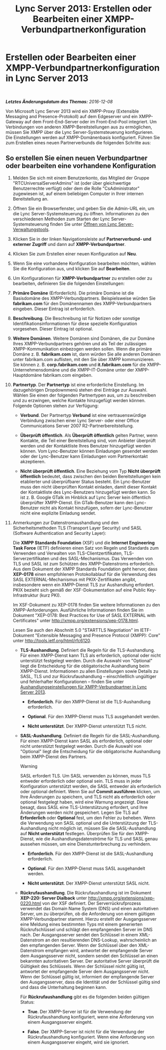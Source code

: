 ﻿---
title: 'Lync Server 2013: Erstellen oder Bearbeiten einer XMPP-Verbundpartnerkonfiguration'
TOCTitle: Erstellen oder Bearbeiten einer XMPP-Verbundpartnerkonfiguration
ms:assetid: 362dbe5e-8ee9-4aba-8c26-5907312b4a60
ms:mtpsurl: https://technet.microsoft.com/de-de/library/JJ552447(v=OCS.15)
ms:contentKeyID: 49293655
ms.date: 12/10/2016
mtps_version: v=OCS.15
ms.translationtype: HT
---

# Erstellen oder Bearbeiten einer XMPP-Verbundpartnerkonfiguration in Lync Server 2013

 

_**Letztes Änderungsdatum des Themas:** 2016-12-08_

Von Microsoft Lync Server 2013 wird ein XMPP-Proxy (Extensible Messaging and Presence-Protokoll) auf dem Edgeserver und ein XMPP-Gateway auf dem Front-End-Server oder im Front-End-Pool integriert. Um Verbindungen von anderen XMPP-Bereitstellungen aus zu ermöglichen, müssen Sie XMPP über die Lync Server-Systemsteuerung konfigurieren. Die Einstellungen werden auf XMPP-Domänenbasis konfiguriert. Führen Sie zum Erstellen eines neuen Partnerverbunds die folgenden Schritte aus:

## So erstellen Sie einen neuen Verbundpartner oder bearbeiten eine vorhandene Konfiguration

1.  Melden Sie sich mit einem Benutzerkonto, das Mitglied der Gruppe "RTCUniversalServerAdmins" ist (oder über gleichwertige Benutzerrechte verfügt) oder dem die Rolle "CsAdministrator" zugewiesen ist, auf einem beliebigen Computer in Ihrer internen Bereitstellung an.

2.  Öffnen Sie ein Browserfenster, und geben Sie die Admin-URL ein, um die Lync Server-Systemsteuerung zu öffnen. Informationen zu den verschiedenen Methoden zum Starten der Lync Server-Systemsteuerung finden Sie unter [Öffnen von Lync Server-Verwaltungstools](lync-server-2013-open-lync-server-administrative-tools.md).

3.  Klicken Sie in der linken Navigationsleiste auf **Partnerverbund- und externer Zugriff** und dann auf **XMPP-Verbundpartner**.

4.  Klicken Sie zum Erstellen einer neuen Konfiguration auf **Neu**.

5.  Wenn Sie eine vorhandene Konfiguration bearbeiten möchten, wählen Sie die Konfiguration aus, und klicken Sie auf **Bearbeiten**.

6.  Um Konfigurationen für **XMPP-Verbundpartner** zu erstellen oder zu bearbeiten, definieren Sie die folgenden Einstellungen:

7.  **Primäre Domäne** (Erforderlich). Die primäre Domäne ist die Basisdomäne des XMPP-Verbundpartners. Beispielsweise würden Sie **fabrikam.com** für den Domänennamen des XMPP-Verbundpartners eingeben. Dieser Eintrag ist erforderlich.

8.  **Beschreibung**. Die Beschreibung ist für Notizen oder sonstige Identifikationsinformationen für diese spezielle Konfiguration vorgesehen. Dieser Eintrag ist optional.

9.  **Weitere Domänen**. Weitere Domänen sind Domänen, die zur Domäne Ihres XMPP-Verbundpartners gehören und als Teil der zulässigen XMPP-Kommunikation einbezogen werden sollen. Wenn die primäre Domäne z. B. **fabrikam.com** ist, dann würden Sie alle anderen Domänen unter fabrikam.com auflisten, mit den Sie über XMPP kommunizieren. Sie können z. B. **corp.fabrikam.com** und **it.fabrikam.com** für die XMPP-Unternehmensdomäne und die XMPP-IT-Domäne unter der XMPP-Hauptdomäne fabrikam.com eingeben.

10. **Partnertyp**. Der **Partnertyp** ist eine erforderliche Einstellung. Im dazugehörigen Dropdownmenü stehen drei Einträge zur Auswahl. Wählen Sie einen der folgenden Partnertypen aus, um zu beschreiben und zu erzwingen, welche Kontakte hinzugefügt werden können. Folgende Optionen stehen zur Verfügung:
    
      - **Verbund**. Der Partnertyp **Verbund** ist eine vertrauenswürdige Verbindung zwischen einer Lync Server- oder einer Office Communications Server 2007 R2-Partnerbereitstellung.
    
      - **Überprüft öffentlich**. Als **Überprüft öffentlich** gelten Partner, wenn Kontakte, die Teil einer Bereitstellung sind, vom Anbieter überprüft werden und der Kontaktliste Ihres Benutzer hinzugefügt werden können. Vom Lync-Benutzer können Einladungen gesendet werden oder der Lync-Benutzer kann Einladungen vom Partnerkontakt akzeptieren.
    
      - **Nicht überprüft öffentlich**. Eine Beziehung vom Typ **Nicht überprüft öffentlich** bedeutet, dass zwischen den beiden Bereitstellungen kein etablierter und überprüfbarer Status besteht. Ein Lync-Benutzer muss den nicht überprüften Kontakt einladen, damit dieser Kontakt der Kontaktliste des Lync-Benutzers hinzugefügt werden kann. So ist z. B. Google GTalk im Hinblick auf Lync Server kein öffentlich überprüfter XMPP-Dienst. Ein GTalk-Benutzer kann den Lync-Benutzer nicht als Kontakt hinzufügen, sofern der Lync-Benutzer nicht eine explizite Einladung sendet.

11. Anmerkungen zur Datenstromaushandlung und den Sicherheitsmethoden TLS (Transport Layer Security) und SASL (Software Authentication and Security Layer):
    
    Die **XMPP Standards Foundation** (XSF) und die **Internet Engineering Task Force** (IETF) definieren einen Satz von Regeln und Standards zum Verwenden und Verwalten von TLS-Clientzertifikaten, TLS-Serverzertifikaten und des SASL-Mechanismus. Das Verwenden von TLS und SASL ist zum Schützen des XMPP-Datenstroms erforderlich. Aus dem Dokument der XMPP Standards Foundation geht hervor, dass **XEP-0178** einen empfohlenen Protokollablauf für die Verwendung des SASL EXTERNAL-Mechanismus mit PKIX-Zertifikaten angibt, insbesondere wenn ein XMPP-Dienst TLS zur Aushandlung erfordert. PKIX bezieht sich gemäß der XSF-Dokumentation auf eine Public Key-Infrastruktur (kurz PKI).
    
    Im XSF-Dokument zu XEP-0178 finden Sie weitere Informationen zu den XMPP-Anforderungen. Ausführliche Informationen finden Sie im Dokument "XEP-0178: Best Practices for Use of SASL EXTERNAL with Certificates" unter <http://xmpp.org/extensions/xep-0178.html>.
    
    Lesen Sie auch den Abschnitt 5.0 "STARTTLS Negotiation" im IETF-Dokument "Extensible Messaging and Presence Protocol (XMPP): Core" unter <http://tools.ietf.org/html/rfc6120>.
    
      - **TLS-Aushandlung**. Definiert die Regeln für die TLS-Aushandlung. Für einen XMPP-Dienst kann TLS als erforderlich, optional oder nicht unterstützt festgelegt werden. Durch die Auswahl von "Optional" liegt die Entscheidung für die obligatorische Aushandlung beim XMPP-Dienst. Informationen zu allen Einstellungen sowie Details zu SASL, TLS und zur Rückrufaushandlung – einschließlich ungültiger und fehlerhafter Konfigurationen – finden Sie unter [Aushandlungseinstellungen für XMPP-Verbundpartner in Lync Server 2013](lync-server-2013-negotiation-settings-for-xmpp-federated-partners.md).
        
          - **Erforderlich**. Für den XMPP-Dienst ist die TLS-Aushandlung erforderlich.
        
          - **Optional**. Für den XMPP-Dienst muss TLS ausgehandelt werden.
        
          - **Nicht unterstützt**. Der XMPP-Dienst unterstützt TLS nicht.
    
      - **SASL-Aushandlung**. Definiert die Regeln für die SASL-Aushandlung. Für einen XMPP-Dienst kann SASL als erforderlich, optional oder nicht unterstützt festgelegt werden. Durch die Auswahl von "Optional" liegt die Entscheidung für die obligatorische Aushandlung beim XMPP-Dienst des Partners.
        

        > [!WARNING]
        > SASL erfordert TLS. Um SASL verwenden zu können, muss TLS entweder erforderlich oder optional sein. TLS muss in jeder Konfiguration unterstützt werden, die SASL entweder als erforderlich oder optional definiert. Wenn Sie auf <STRONG>Commit ausführen</STRONG> klicken, um Ihre Änderungen zu speichern, und TLS nicht als erforderlich oder optional festgelegt haben, wird eine Warnung angezeigt. Diese besagt, dass SASL eine TLS-Unterstützung erfordert, und Ihre Änderungen werden nicht gespeichert. Legen Sie TLS auf <STRONG>Erforderlich</STRONG> oder <STRONG>Optional</STRONG> fest, um den Fehler zu beheben. Wenn die Verwendung von SASL optional und die Unterstützung der TLS-Aushandlung nicht möglich ist, müssen Sie die SASL-Aushandlung auf <STRONG>Nicht unterstützt</STRONG> festlegen. Überprüfen Sie für den XMPP-Dienst, wie die Aushandlungsdatenströme für TLS und SASL genau aussehen müssen, um eine Dienstunterbrechung zu verhindern.

        
          - **Erforderlich**. Für den XMPP-Dienst ist die SASL-Aushandlung erforderlich.
        
          - **Optional**. Für den XMPP-Dienst muss SASL ausgehandelt werden.
        
          - **Nicht unterstützt**. Der XMPP-Dienst unterstützt SASL nicht.
    
      - **Rückrufaushandlung**. Die Rückrufaushandlung ist im Dokument **XEP-220: Server Dialback** unter <http://xmpp.org/extensions/xep-0220.html> von der XSF definiert. Der Serverrückrufprozess verwendet das Domain Name System (DNS) und einen autoritativen Server, um zu überprüfen, ob die Anforderung von einem gültigen XMPP-Verbundpartner stammt. Hierzu erstellt der Ausgangsserver eine Meldung eines bestimmten Typs mit einem generierten Rückrufschlüssel und schlägt den empfangenden Server im DNS nach. Der Ausgangsserver sendet den Schlüssel in einem XML-Datenstrom an den resultierenden DNS-Lookup, wahrscheinlich an den empfangenden Server. Wenn der Schlüssel über den XML-Datenstrom empfangen wird, antwortet der empfangende Server dem Ausgangsserver nicht, sondern sendet den Schlüssel an einen bekannten autoritativen Server. Der autoritative Server überprüft die Gültigkeit des Schlüssels. Wenn der Schlüssel nicht gültig ist, antwortet der empfangende Server dem Ausgangsserver nicht. Wenn der Schlüssel gültig ist, informiert der empfangende Server den Ausgangsserver, dass die Identität und der Schlüssel gültig sind und dass die Unterhaltung beginnen kann.
        
        Für **Rückrufaushandlung** gibt es die folgenden beiden gültigen Status:
        
          - **True**. Der XMPP-Server ist für die Verwendung der Rückrufaushandlung konfiguriert, wenn eine Anforderung von einem Ausgangsserver eingeht.
        
          - **False**. Der XMPP-Server ist nicht für die Verwendung der Rückrufaushandlung konfiguriert. Wenn eine Anforderung von einem Ausgangsserver eingeht, wird sie ignoriert.

